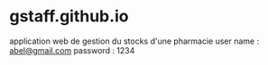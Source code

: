 # gstaff.github.io
application web de gestion du stocks d'une pharmacie
user name : abel@gmail.com
password : 1234
